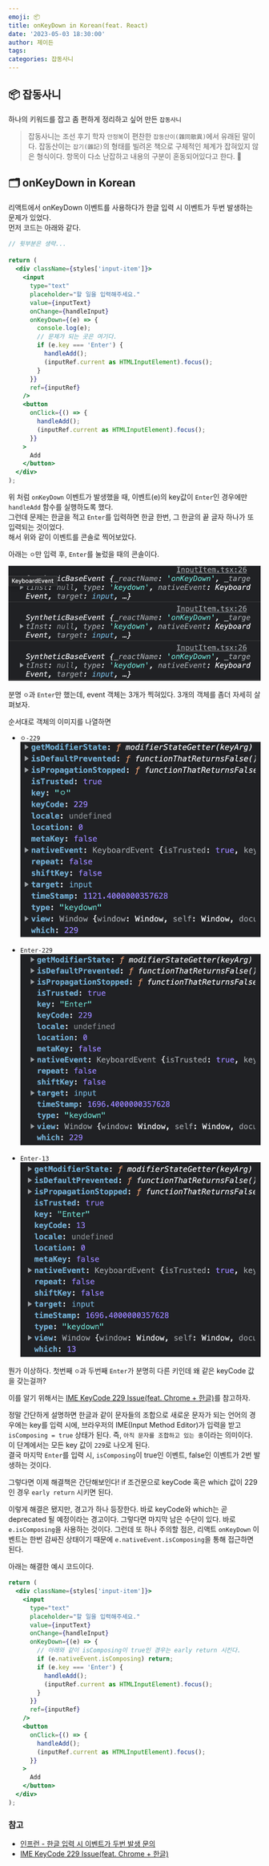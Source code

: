 ```yaml
---
emoji: 📦
title: onKeyDown in Korean(feat. React)
date: '2023-05-03 18:30:00'
author: 제이든
tags:
categories: 잡동사니
---
```


## 📦 잡동사니

하나의 키워드를 잡고 좀 편하게 정리하고 싶어 만든 `잡동사니`<br/>

> 잡동사니는 조선 후기 학자 `안정복`이 편찬한 `잡동산이(雜同散異)`에서 유래된 말이다.
> 잡동산이는 `잡기(雜記)`의 형태를 빌려온 책으로 구체적인 체계가 잡혀있지 않은 형식이다.
> 항목이 다소 난잡하고 내용의 구분이 혼동되어있다고 한다. 🤣

## 🗂️ onKeyDown in Korean

리액트에서 onKeyDown 이벤트를 사용하다가 한글 입력 시 이벤트가 두번 발생하는 문제가 있었다.<br/>
먼저 코드는 아래와 같다.

```jsx
// 윗부분은 생략...

return (
  <div className={styles['input-item']}>
    <input
      type="text"
      placeholder="할 일을 입력해주세요."
      value={inputText}
      onChange={handleInput}
      onKeyDown={(e) => {
        console.log(e);
        // 문제가 되는 곳은 여기다.
        if (e.key === 'Enter') {
          handleAdd();
          (inputRef.current as HTMLInputElement).focus();
        }
      }}
      ref={inputRef}
    />
    <button
      onClick={() => {
        handleAdd();
        (inputRef.current as HTMLInputElement).focus();
      }}
    >
      Add
    </button>
  </div>
);
```

위 처럼 `onKeyDown` 이벤트가 발생했을 때, 이벤트(e)의 key값이 `Enter`인 경우에만 `handleAdd` 함수를 실행하도록 했다.<br/>
그런데 문제는 한글을 적고 `Enter`를 입력하면 한글 한번, 그 한글의 끝 글자 하나가 또 입력되는 것이었다.<br/>
해서 위와 같이 이벤트를 콘솔로 찍어보았다.<br/>

아래는 `ㅇ`만 입력 후, `Enter`를 눌렀을 때의 콘솔이다.

![콘솔 3개 사진](./src/on-key-down-1.png)

분명 `ㅇ`과 `Enter`만 했는데, event 객체는 3개가 찍혀있다. 3개의 객체를 좀더 자세히 살펴보자.

순서대로 객체의 이미지를 나열하면

- `ㅇ-229`
![ㅇ-229](./src/on-key-down-2.png)

- `Enter-229`
![Enter-229](./src/on-key-down-3.png)

- `Enter-13`
![Enter-13](./src/on-key-down-4.png)

뭔가 이상하다. 첫번째 `ㅇ`과 두번째 `Enter`가 분명히 다른 키인데 왜 같은 keyCode 값을 갖는걸까?

이를 알기 위해서는 [IME KeyCode 229 Issue(feat. Chrome + 한글)](https://minjung-jeon.github.io/IME-keyCode-229-issue/)를 참고하자.

정말 간단하게 설명하면 한글과 같이 문자들의 조합으로 새로운 문자가 되는 언어의 경우에는 key를 입력 시에, 브라우저의 IME(Input Method Editor)가 입력을 받고
`isComposing = true` 상태가 된다. 즉, `아직 문자를 조합하고 있는 중`이라는 의미이다. 이 단계에서는 모든 key 값이 `229`로 나오게 된다.<br/>
결국 마지막 `Enter`를 입력 시, `isComposing`이 true인 이벤트, false인 이벤트가 2번 발생하는 것이다.<br/>

그렇다면 이제 해결책은 간단해보인다! if 조건문으로 keyCode 혹은 which 값이 229인 경우 `early return` 시키면 된다.

이렇게 해결은 됐지만, 경고가 하나 등장한다. 바로 keyCode와 which는 곧 deprecated 될 예정이라는 경고이다.
그렇다면 마지막 남은 수단이 있다. 바로 `e.isComposing`을 사용하는 것이다. 그런데 또 하나 주의할 점은, 리액트 `onKeyDown` 이벤트는 한번 감싸진 상태이기 때문에
`e.nativeEvent.isComposing`을 통해 접근하면 된다.

아래는 해결한 예시 코드이다.

```jsx
return (
  <div className={styles['input-item']}>
    <input
      type="text"
      placeholder="할 일을 입력해주세요."
      value={inputText}
      onChange={handleInput}
      onKeyDown={(e) => {
        // 아래와 같이 isComposing이 true인 경우는 early return 시킨다.
        if (e.nativeEvent.isComposing) return;
        if (e.key === 'Enter') {
          handleAdd();
          (inputRef.current as HTMLInputElement).focus();
        }
      }}
      ref={inputRef}
    />
    <button
      onClick={() => {
        handleAdd();
        (inputRef.current as HTMLInputElement).focus();
      }}
    >
      Add
    </button>
  </div>
);
```

### 참고

- [인프런 - 한글 입력 시 이벤트가 두번 발생 문의](https://www.inflearn.com/questions/9010/%ED%95%9C%EA%B8%80-%EC%9E%85%EB%A0%A5%EC%8B%9C-%EC%9D%B4%EB%B2%A4%ED%8A%B8%EA%B0%80-%EB%91%90%EB%B2%88-%EB%B0%9C%EC%83%9D%EB%90%A9%EB%8B%88%EB%8B%A4)
- [IME KeyCode 229 Issue(feat. Chrome + 한글)](https://minjung-jeon.github.io/IME-keyCode-229-issue/)

```toc

```
